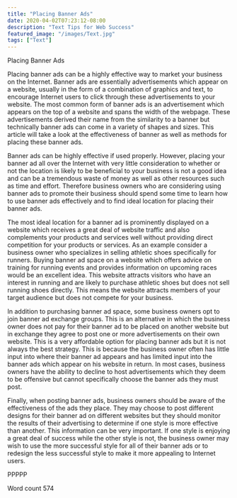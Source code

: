 ```yaml
---
title: "Placing Banner Ads"
date: 2020-04-02T07:23:12-08:00
description: "Text Tips for Web Success"
featured_image: "/images/Text.jpg"
tags: ["Text"]
---
```


Placing Banner Ads

Placing banner ads can be a highly effective way to market your business on the Internet. Banner ads are essentially advertisements which appear on a website, usually in the form of a combination of graphics and text, to encourage Internet users to click through these advertisements to your website. The most common form of banner ads is an advertisement which appears on the top of a website and spans the width of the webpage. These advertisements derived their name from the similarity to a banner but technically banner ads can come in a variety of shapes and sizes. This article will take a look at the effectiveness of banner as well as methods for placing these banner ads.

Banner ads can be highly effective if used properly. However, placing your banner ad all over the Internet with very little consideration to whether or not the location is likely to be beneficial to your business is not a good idea and can be a tremendous waste of money as well as other resources such as time and effort. Therefore business owners who are considering using banner ads to promote their business should spend some time to learn how to use banner ads effectively and to find ideal location for placing their banner ads. 

The most ideal location for a banner ad is prominently displayed on a website which receives a great deal of website traffic and also complements your products and services well without providing direct competition for your products or services. As an example consider a business owner who specializes in selling athletic shoes specifically for runners. Buying banner ad space on a website which offers advice on training for running events and provides information on upcoming races would be an excellent idea. This website attracts visitors who have an interest in running and are likely to purchase athletic shoes but does not sell running shoes directly. This means the website attracts members of your target audience but does not compete for your business. 

In addition to purchasing banner ad space, some business owners opt to join banner ad exchange groups. This is an alternative in which the business owner does not pay for their banner ad to be placed on another website but in exchange they agree to post one or more advertisements on their own website. This is a very affordable option for placing banner ads but it is not always the best strategy. This is because the business owner often has little input into where their banner ad appears and has limited input into the banner ads which appear on his website in return. In most cases, business owners have the ability to decline to host advertisements which they deem to be offensive but cannot specifically choose the banner ads they must post.

Finally, when posting banner ads, business owners should be aware of the effectiveness of the ads they place. They may choose to post different designs for their banner ad on different websites but they should monitor the results of their advertising to determine if one style is more effective than another. This information can be very important. If one style is enjoying a great deal of success while the other style is not, the business owner may wish to use the more successful style for all of their banner ads or to redesign the less successful style to make it more appealing to Internet users. 

PPPPP

Word count 574

